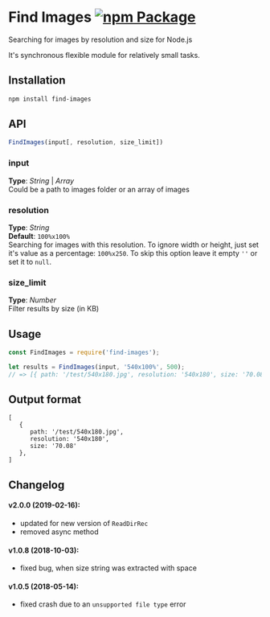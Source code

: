 # Find Images [![npm Package](https://img.shields.io/npm/v/find-images.svg)](https://www.npmjs.org/package/find-images)
Searching for images by resolution and size for Node.js

It's synchronous flexible module for relatively small tasks.

## Installation
```bash
npm install find-images
```


## API

```javascript
FindImages(input[, resolution, size_limit])
```

### input
**Type**: _String_ | _Array_  
Could be a path to images folder or an array of images  


### resolution
**Type**: _String_  
**Default**: `100%x100%`   
Searching for images with this resolution. To ignore width or height, just set it's value as a percentage: `100%x250`. To skip this option leave it empty `''` or set it to `null`.


### size_limit
**Type**: _Number_  
Filter results by size (in KB)  



## Usage
```javascript
const FindImages = require('find-images');

let results = FindImages(input, '540x100%', 500);
// => [{ path: '/test/540x180.jpg', resolution: '540x180', size: '70.08' }]
```


## Output format
```
[
   {
      path: '/test/540x180.jpg',
      resolution: '540x180',
      size: '70.08' 
   },
]
```




## Changelog 
#### v2.0.0 (2019-02-16):
- updated for new version of `ReadDirRec`
- removed async method

#### v1.0.8 (2018-10-03):
- fixed bug, when size string was extracted with space

#### v1.0.5 (2018-05-14):
- fixed crash due to an `unsupported file type` error
